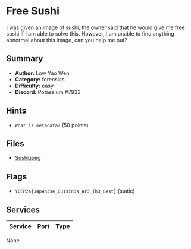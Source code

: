 # Free Sushi
I was given an image of sushi, the owner said that he would give me free sushi if I am able to solve this. However, I am unable to find anything abnormal about this image, can you help me out?

## Summary
- **Author:** Low Yao Wen
- **Category:** forensics
- **Difficulty:** easy
- **Discord:** Potassium #7933

## Hints
- `What is metadata?` (50 points)

## Files
- [Sushi.jpeg](dist/Sushi.jpeg)

## Flags
- `YCEP24{J4p4n3se_Cu1sin3s_Ar3_Th3_Best}` (static)

## Services
| Service | Port | Type |
| ------- | ---- | ---- |
None
